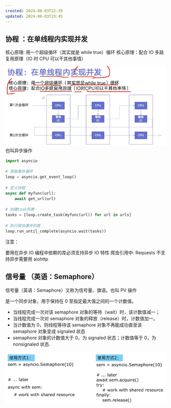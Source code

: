 ```yaml
---
created: 2024-08-03T22:39
updated: 2024-08-03T23:45
---
```


## 协程 ：在单线程内实现并发

核心原理: 用一个超级循环（其实就是 while true）循环
核心原理：配合 IO 多路复用原理（IO 时 CPU 可以干其他事情）

![](./assets/image-4-多协程并发编程-2024-08-03_22-41-46-912.png)
也叫异步操作

```python
import asyncio

# 获取事件循环
loop = asyncio.get_event_loop()

# 定义协程
async def myfunc(url):
    await get_url(url)

# 创建task列表
tasks = [loop.create_task(myfunc(url)) for url in urls]

# 执行爬虫事件列表
loop.run_until_complete(asyncio.wait(tasks))
```

注意：

要用在异步 IO 编程中依赖的库必须支持异步 IO 特性
爬虫引用中: Requests 不支持异步需要用 aiohttp

## 信号量 （英语：Semaphore）

信号量（英语：Semaphore）又称为信号量、旗语。也叫 PV 操作

是一个同步对象，用于保持在 0 至指定最大值之间的一个计数值。

- 当线程完成一次对该 semaphore 对象的等待（wait）时，该计数值减一；
- 当线程完成一次对 semaphore 对象的释放（release）时，计数值加一。
- 当计数值为 0，则线程等待该 semaphore 对象不再能成功直至该 semaphore 对象变成 signaled 状态
- semaphore 对象的计数值大于 0，为 signaled 状态；计数值等于 0，为 nonsignaled 状态.

![](./assets/image-4-多协程并发编程-2024-08-03_23-44-35-183.png)
